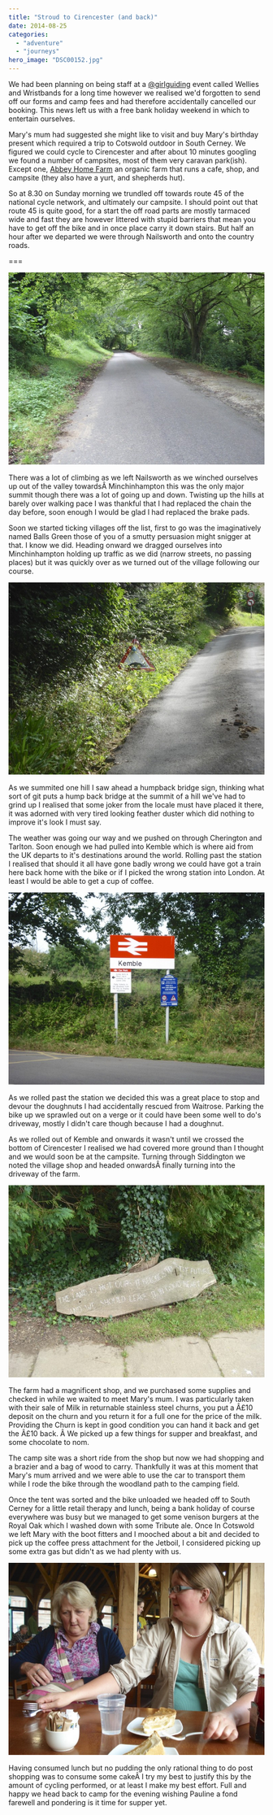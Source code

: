 ```yaml
---
title: "Stroud to Cirencester (and back)"
date: 2014-08-25
categories: 
  - "adventure"
  - "journeys"
hero_image: "DSC00152.jpg"
---
```


We had been planning on being staff at a [@girlguiding](https://twitter.com/Girlguiding) event called Wellies and Wristbands for a long time however we realised we'd forgotten to send off our forms and camp fees and had therefore accidentally cancelled our booking. This news left us with a free bank holiday weekend in which to entertain ourselves.

Mary's mum had suggested she might like to visit and buy Mary's birthday present which required a trip to Cotswold outdoor in South Cerney. We figured we could cycle to Cirencester and after about 10 minutes googling we found a number of campsites, most of them very caravan park(ish). Except one, [Abbey Home Farm](http://www.theorganicfarmshop.co.uk/) an organic farm that runs a cafe, shop, and campsite (they also have a yurt, and shepherds hut).

So at 8.30 on Sunday morning we trundled off towards route 45 of the national cycle network, and ultimately our campsite. I should point out that route 45 is quite good, for a start the off road parts are mostly tarmaced wide and fast they are however littered with stupid barriers that mean you have to get off the bike and in once place carry it down stairs. But half an hour after we departed we were through Nailsworth and onto the country roads.

===

![Country Roads](images/DSC00148-760x570.jpg)

There was a lot of climbing as we left Nailsworth as we winched ourselves up out of the valley towardsÂ Minchinhampton this was the only major summit though there was a lot of going up and down. Twisting up the hills at barely over walking pace I was thankful that I had replaced the chain the day before, soon enough I would be glad I had replaced the brake pads.

Soon we started ticking villages off the list, first to go was the imaginatively named Balls Green those of you of a smutty persuasion might snigger at that. I know we did. Heading onward we dragged ourselves into Minchinhampton holding up traffic as we did (narrow streets, no passing places) but it was quickly over as we turned out of the village following our course.

![Joker](images/DSC00149-760x570.jpg)

As we summited one hill I saw ahead a humpback bridge sign, thinking what sort of git puts a hump back bridge at the summit of a hill we've had to grind up I realised that some joker from the locale must have placed it there, it was adorned with very tired looking feather duster which did nothing to improve it's look I must say.

The weather was going our way and we pushed on through Cherington and Tarlton. Soon enough we had pulled into Kemble which is where aid from the UK departs to it's destinations around the world. Rolling past the station I realised that should it all have gone badly wrong we could have got a train here back home with the bike or if I picked the wrong station into London. At least I would be able to get a cup of coffee.

![Rescue](images/DSC00150-760x570.jpg)

As we rolled past the station we decided this was a great place to stop and devour the doughnuts I had accidentally rescued from Waitrose. Parking the bike up we sprawled out on a verge or it could have been some well to do's driveway, mostly I didn't care though because I had a doughnut.

As we rolled out of Kemble and onwards it wasn't until we crossed the bottom of Cirencester I realised we had covered more ground than I thought and we would soon be at the campsite. Turning through Siddington we noted the village shop and headed onwardsÂ finally turning into the driveway of the farm.

![Abbey Home Farm](images/DSC00152-760x570.jpg)

The farm had a magnificent shop, and we purchased some supplies and checked in while we waited to meet Mary's mum. I was particularly taken with their sale of Milk in returnable stainless steel churns, you put a Â£10 deposit on the churn and you return it for a full one for the price of the milk. Providing the Churn is kept in good condition you can hand it back and get the Â£10 back. Â We picked up a few things for supper and breakfast, and some chocolate to nom.

The camp site was a short ride from the shop but now we had shopping and a brazier and a bag of wood to carry. Thankfully it was at this moment that Mary's mum arrived and we were able to use the car to transport them while I rode the bike through the woodland path to the camping field.

Once the tent was sorted and the bike unloaded we headed off to South Cerney for a little retail therapy and lunch, being a bank holiday of course everywhere was busy but we managed to get some venison burgers at the Royal Oak which I washed down with some Tribute ale. Once In Cotswold we left Mary with the boot fitters and I mooched about a bit and decided to pick up the coffee press attachment for the Jetboil, I considered picking up some extra gas but didn't as we had plenty with us.

![Apple Cake](images/DSC00154-760x570.jpg)

Having consumed lunch but no pudding the only rational thing to do post shopping was to consume some cakeÂ I try my best to justify this by the amount of cycling performed, or at least I make my best effort. Full and happy we head back to camp for the evening wishing Pauline a fond farewell and pondering is it time for supper yet.

